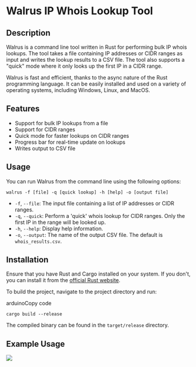 # Walrus IP Whois Lookup Tool

## Description

Walrus is a command line tool written in Rust for performing bulk IP whois lookups. The tool takes a file containing IP addresses or CIDR ranges as input and writes the lookup results to a CSV file. The tool also supports a "quick" mode where it only looks up the first IP in a CIDR range.

Walrus is fast and efficient, thanks to the async nature of the Rust programming language. It can be easily installed and used on a variety of operating systems, including Windows, Linux, and MacOS.

## Features

- Support for bulk IP lookups from a file
- Support for CIDR ranges
- Quick mode for faster lookups on CIDR ranges
- Progress bar for real-time update on lookups
- Writes output to CSV file

## Usage

You can run Walrus from the command line using the following options:

```bashag-0-1h2vq4a6cag-1-1h2vq4a6c
walrus -f [file] -q [quick lookup] -h [help] -o [output file]
```

- `-f`, `--file`: The input file containing a list of IP addresses or CIDR ranges.
- `-q`, `--quick`: Perform a 'quick' whois lookup for CIDR ranges. Only the first IP in the range will be looked up.
- `-h`, `--help`: Display help information.
- `-o`, `--output`: The name of the output CSV file. The default is `whois_results.csv`.

## Installation

Ensure that you have Rust and Cargo installed on your system. If you don't, you can install it from the [official Rust website](https://www.rust-lang.org/tools/install).

To build the project, navigate to the project directory and run:

arduinoCopy code

`cargo build --release`

The compiled binary can be found in the `target/release` directory.

## Example Usage

![](C:\Users\kirkt\AppData\Roaming\marktext\images\2023-06-15-10-30-01-image.png)


